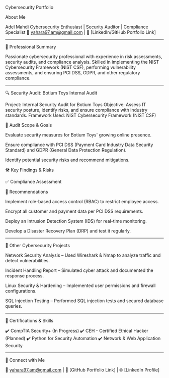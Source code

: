 Cybersecurity Portfolio

About Me

Adel Mahdi
Cybersecurity Enthusiast | Security Auditor | Compliance Specialist
📧 yahara97.am@gmail.com | 🔗 [LinkedIn/GitHub Portfolio Link]


---

📜 Professional Summary

Passionate cybersecurity professional with experience in risk assessments, security audits, and compliance analysis. Skilled in implementing the NIST Cybersecurity Framework (NIST CSF), performing vulnerability assessments, and ensuring PCI DSS, GDPR, and other regulatory compliance.


---

🔍 Security Audit: Botium Toys Internal Audit

Project: Internal Security Audit for Botium Toys
Objective: Assess IT security posture, identify risks, and ensure compliance with industry standards.
Framework Used: NIST Cybersecurity Framework (NIST CSF)

📌 Audit Scope & Goals

Evaluate security measures for Botium Toys' growing online presence.

Ensure compliance with PCI DSS (Payment Card Industry Data Security Standard) and GDPR (General Data Protection Regulation).

Identify potential security risks and recommend mitigations.


🛠 Key Findings & Risks

✅ Compliance Assessment

📢 Recommendations

Implement role-based access control (RBAC) to restrict employee access.

Encrypt all customer and payment data per PCI DSS requirements.

Deploy an Intrusion Detection System (IDS) for real-time monitoring.

Develop a Disaster Recovery Plan (DRP) and test it regularly.



---

📂 Other Cybersecurity Projects

Network Security Analysis – Used Wireshark & Nmap to analyze traffic and detect vulnerabilities.

Incident Handling Report – Simulated cyber attack and documented the response process.

Linux Security & Hardening – Implemented user permissions and firewall configurations.

SQL Injection Testing – Performed SQL injection tests and secured database queries.



---

📜 Certifications & Skills

✔️ CompTIA Security+ (In Progress)
✔️ CEH - Certified Ethical Hacker (Planned)
✔️ Python for Security Automation
✔️ Network & Web Application Security


---

🔗 Connect with Me

📧 yahara97.am@gmail.com | 🔗 [GitHub Portfolio Link] | 🌐 [LinkedIn Profile]

